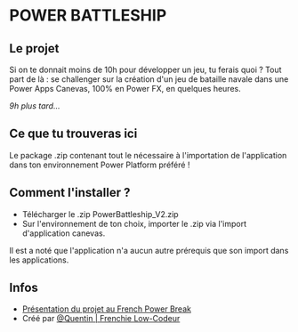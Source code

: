 
# POWER BATTLESHIP

## Le projet
Si on te donnait moins de 10h pour développer un jeu, tu ferais quoi ?
Tout part de là : se challenger sur la création d'un jeu de bataille navale dans une Power Apps Canevas, 100% en Power FX, en quelques heures.

*9h plus tard...*

## Ce que tu trouveras ici

Le package .zip contenant tout le nécessaire à l'importation de l'application dans ton environnement Power Platform préféré !

## Comment l'installer ?

- Télécharger le .zip PowerBattleship_V2.zip
- Sur l'environnement de ton choix, importer le .zip via l'import d'application canevas.

Il est a noté que l'application n'a aucun autre prérequis que son import dans les applications.

## Infos

- [Présentation du projet au French Power Break](https://www.linkedin.com/events/frenchpowerbreak-novembre20237129925193807900674/comments/)
- Créé par [@Quentin | Frenchie Low-Codeur](https://github.com/Quentin-FrenchieLowCodeur)



